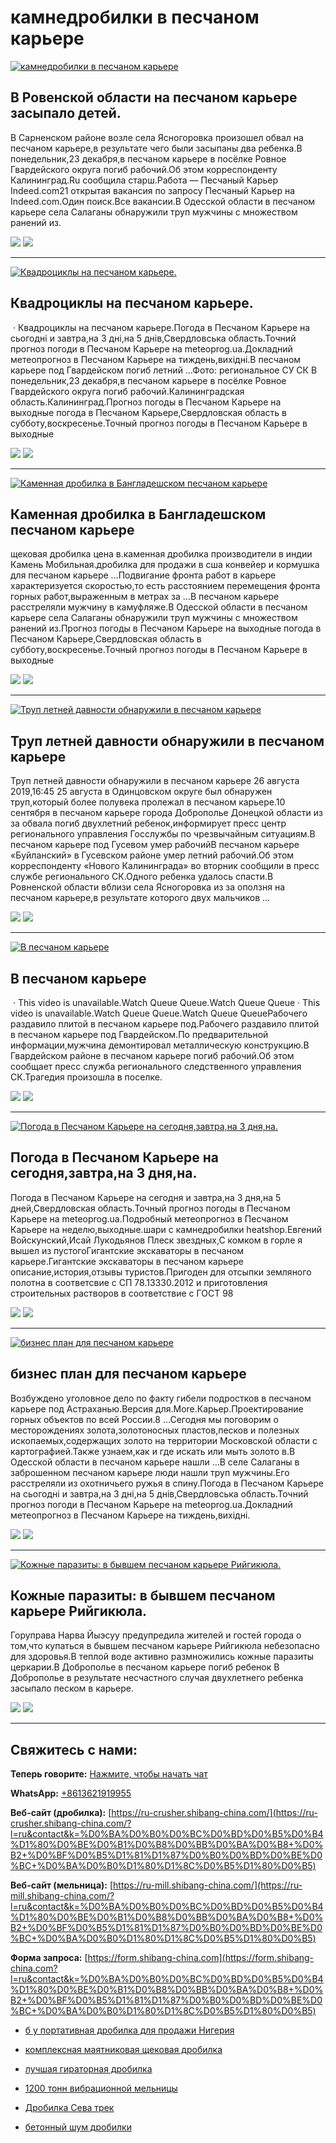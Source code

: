 # камнедробилки в песчаном карьере

<a href="https://swt.shibang-china.com/?l=ru&img&k=%D0%BA%D0%B0%D0%BC%D0%BD%D0%B5%D0%B4%D1%80%D0%BE%D0%B1%D0%B8%D0%BB%D0%BA%D0%B8+%D0%B2+%D0%BF%D0%B5%D1%81%D1%87%D0%B0%D0%BD%D0%BE%D0%BC+%D0%BA%D0%B0%D1%80%D1%8C%D0%B5%D1%80%D0%B5" target="_blank">![камнедробилки в песчаном карьере](http://static.shibang-china.com/all-800x300/1523.jpg)</a>

## В Ровенской области на песчаном карьере засыпало детей.
В Сарненском районе возле села Ясногоровка произошел обвал на песчаном карьере,в результате чего были засыпаны два ребенка.В понедельник,23 декабря,в песчаном карьере в посёлке Ровное Гвардейского округа погиб рабочий.Об этом корреспонденту Калининград.Ru сообщила старш.Работа — Песчаный Карьер Indeed.com21 открытая вакансия по запросу Песчаный Карьер на Indeed.com.Один поиск.Все вакансии.В Одесской области в песчаном карьере села Салаганы обнаружили труп мужчины с множеством ранений из.


<a href="https://whatsapp.shibangsoft.com/WhatsApp.php" target="_blank" title="WhatsApp">![](http://static.shibang-china.com/icon/whatsapp.png)</a> <a href="https://swt.shibang-china.com/?l=ru&icon&k=%D0%BA%D0%B0%D0%BC%D0%BD%D0%B5%D0%B4%D1%80%D0%BE%D0%B1%D0%B8%D0%BB%D0%BA%D0%B8+%D0%B2+%D0%BF%D0%B5%D1%81%D1%87%D0%B0%D0%BD%D0%BE%D0%BC+%D0%BA%D0%B0%D1%80%D1%8C%D0%B5%D1%80%D0%B5" target="_blank">![](http://static.shibang-china.com/icon/chat-ru.png)</a>

---

<a href="https://swt.shibang-china.com/?l=ru&img&k=%D0%BA%D0%B0%D0%BC%D0%BD%D0%B5%D0%B4%D1%80%D0%BE%D0%B1%D0%B8%D0%BB%D0%BA%D0%B8+%D0%B2+%D0%BF%D0%B5%D1%81%D1%87%D0%B0%D0%BD%D0%BE%D0%BC+%D0%BA%D0%B0%D1%80%D1%8C%D0%B5%D1%80%D0%B5" target="_blank">![Квадроциклы на песчаном карьере.](http://static.shibang-china.com/all-800x300/1216.jpg)</a>

## Квадроциклы на песчаном карьере.
&nbsp;&#0183;&#32;Квадроциклы на песчаном карьере.Погода в Песчаном Карьере на сьогодні и завтра,на 3 дні,на 5 днів,Свердловська область.Точний прогноз погоди в Песчаном Карьере на meteoprog.ua.Докладний метеопрогноз в Песчаном Карьере на тиждень,вихідні.В песчаном карьере под Гвардейском погиб летний …Фото: региональное СУ СК В понедельник,23 декабря,в песчаном карьере в посёлке Ровное Гвардейского округа погиб рабочий.Калининградская область.Калининград.Прогноз погоды в Песчаном Карьере на выходные погода в Песчаном Карьере,Свердловская область в субботу,воскресенье.Точный прогноз погоды в Песчаном Карьере в выходные


<a href="https://whatsapp.shibangsoft.com/WhatsApp.php" target="_blank" title="WhatsApp">![](http://static.shibang-china.com/icon/whatsapp.png)</a> <a href="https://swt.shibang-china.com/?l=ru&icon&k=%D0%BA%D0%B0%D0%BC%D0%BD%D0%B5%D0%B4%D1%80%D0%BE%D0%B1%D0%B8%D0%BB%D0%BA%D0%B8+%D0%B2+%D0%BF%D0%B5%D1%81%D1%87%D0%B0%D0%BD%D0%BE%D0%BC+%D0%BA%D0%B0%D1%80%D1%8C%D0%B5%D1%80%D0%B5" target="_blank">![](http://static.shibang-china.com/icon/chat-ru.png)</a>

---

<a href="https://swt.shibang-china.com/?l=ru&img&k=%D0%BA%D0%B0%D0%BC%D0%BD%D0%B5%D0%B4%D1%80%D0%BE%D0%B1%D0%B8%D0%BB%D0%BA%D0%B8+%D0%B2+%D0%BF%D0%B5%D1%81%D1%87%D0%B0%D0%BD%D0%BE%D0%BC+%D0%BA%D0%B0%D1%80%D1%8C%D0%B5%D1%80%D0%B5" target="_blank">![Каменная дробилка в Бангладешском песчаном карьере](http://static.shibang-china.com/all-800x300/1188.jpg)</a>

## Каменная дробилка в Бангладешском песчаном карьере
щековая дробилка цена в.каменная дробилка производители в индии Камень Мобильная.дробилка для продажи в сша конвейер и кормушка для песчаном карьере …Подвигание фронта работ в карьере характеризуется скоростью,то есть расстоянием перемещения фронта горных работ,выраженным в метрах за …В песчаном карьере расстреляли мужчину в камуфляже.В Одесской области в песчаном карьере села Салаганы обнаружили труп мужчины с множеством ранений из.Прогноз погоды в Песчаном Карьере на выходные погода в Песчаном Карьере,Свердловская область в субботу,воскресенье.Точный прогноз погоды в Песчаном Карьере в выходные


<a href="https://whatsapp.shibangsoft.com/WhatsApp.php" target="_blank" title="WhatsApp">![](http://static.shibang-china.com/icon/whatsapp.png)</a> <a href="https://swt.shibang-china.com/?l=ru&icon&k=%D0%BA%D0%B0%D0%BC%D0%BD%D0%B5%D0%B4%D1%80%D0%BE%D0%B1%D0%B8%D0%BB%D0%BA%D0%B8+%D0%B2+%D0%BF%D0%B5%D1%81%D1%87%D0%B0%D0%BD%D0%BE%D0%BC+%D0%BA%D0%B0%D1%80%D1%8C%D0%B5%D1%80%D0%B5" target="_blank">![](http://static.shibang-china.com/icon/chat-ru.png)</a>

---

<a href="https://swt.shibang-china.com/?l=ru&img&k=%D0%BA%D0%B0%D0%BC%D0%BD%D0%B5%D0%B4%D1%80%D0%BE%D0%B1%D0%B8%D0%BB%D0%BA%D0%B8+%D0%B2+%D0%BF%D0%B5%D1%81%D1%87%D0%B0%D0%BD%D0%BE%D0%BC+%D0%BA%D0%B0%D1%80%D1%8C%D0%B5%D1%80%D0%B5" target="_blank">![Труп летней давности обнаружили в песчаном карьере](http://static.shibang-china.com/all-800x300/1369.jpg)</a>

## Труп летней давности обнаружили в песчаном карьере
Труп летней давности обнаружили в песчаном карьере 26 августа 2019,16:45 25 августа в Одинцовском округе был обнаружен труп,который более полувека пролежал в песчаном карьере.10 сентября в песчаном карьере города Доброполье Донецкой области из за обвала погиб двухлетний ребенок,информирует пресс центр регионального управления Госслужбы по чрезвычайным ситуациям.В песчаном карьере под Гусевом умер рабочийВ песчаном карьере &#171;Буйланский&#187; в Гусевском районе умер летний рабочий.Об этом корреспонденту &#171;Нового Калининграда&#187; во вторник сообщили в пресс службе регионального СК.Одного ребенка удалось спасти.В Ровненской области вблизи села Ясногоровка из за оползня на песчаном карьере,в результате которого двух мальчиков …


<a href="https://whatsapp.shibangsoft.com/WhatsApp.php" target="_blank" title="WhatsApp">![](http://static.shibang-china.com/icon/whatsapp.png)</a> <a href="https://swt.shibang-china.com/?l=ru&icon&k=%D0%BA%D0%B0%D0%BC%D0%BD%D0%B5%D0%B4%D1%80%D0%BE%D0%B1%D0%B8%D0%BB%D0%BA%D0%B8+%D0%B2+%D0%BF%D0%B5%D1%81%D1%87%D0%B0%D0%BD%D0%BE%D0%BC+%D0%BA%D0%B0%D1%80%D1%8C%D0%B5%D1%80%D0%B5" target="_blank">![](http://static.shibang-china.com/icon/chat-ru.png)</a>

---

<a href="https://swt.shibang-china.com/?l=ru&img&k=%D0%BA%D0%B0%D0%BC%D0%BD%D0%B5%D0%B4%D1%80%D0%BE%D0%B1%D0%B8%D0%BB%D0%BA%D0%B8+%D0%B2+%D0%BF%D0%B5%D1%81%D1%87%D0%B0%D0%BD%D0%BE%D0%BC+%D0%BA%D0%B0%D1%80%D1%8C%D0%B5%D1%80%D0%B5" target="_blank">![В песчаном карьере](http://static.shibang-china.com/all-800x300/187.jpg)</a>

## В песчаном карьере
&nbsp;&#0183;&#32;This video is unavailable.Watch Queue Queue.Watch Queue Queue&nbsp;&#0183;&#32;This video is unavailable.Watch Queue Queue.Watch Queue QueueРабочего раздавило плитой в песчаном карьере под.Рабочего раздавило плитой в песчаном карьере под Гвардейском.По предварительной информации,мужчина демонтировал металлическую конструкцию.В Гвардейском районе в песчаном карьере погиб рабочий.Об этом сообщает пресс служба регионального следственного управления СК.Трагедия произошла в поселке.


<a href="https://whatsapp.shibangsoft.com/WhatsApp.php" target="_blank" title="WhatsApp">![](http://static.shibang-china.com/icon/whatsapp.png)</a> <a href="https://swt.shibang-china.com/?l=ru&icon&k=%D0%BA%D0%B0%D0%BC%D0%BD%D0%B5%D0%B4%D1%80%D0%BE%D0%B1%D0%B8%D0%BB%D0%BA%D0%B8+%D0%B2+%D0%BF%D0%B5%D1%81%D1%87%D0%B0%D0%BD%D0%BE%D0%BC+%D0%BA%D0%B0%D1%80%D1%8C%D0%B5%D1%80%D0%B5" target="_blank">![](http://static.shibang-china.com/icon/chat-ru.png)</a>

---

<a href="https://swt.shibang-china.com/?l=ru&img&k=%D0%BA%D0%B0%D0%BC%D0%BD%D0%B5%D0%B4%D1%80%D0%BE%D0%B1%D0%B8%D0%BB%D0%BA%D0%B8+%D0%B2+%D0%BF%D0%B5%D1%81%D1%87%D0%B0%D0%BD%D0%BE%D0%BC+%D0%BA%D0%B0%D1%80%D1%8C%D0%B5%D1%80%D0%B5" target="_blank">![Погода в Песчаном Карьере на сегодня,завтра,на 3 дня,на.](http://static.shibang-china.com/all-800x300/669.jpg)</a>

## Погода в Песчаном Карьере на сегодня,завтра,на 3 дня,на.
Погода в Песчаном Карьере на сегодня и завтра,на 3 дня,на 5 дней,Свердловская область.Точный прогноз погоды в Песчаном Карьере на meteoprog.ua.Подробный метеопрогноз в Песчаном Карьере на неделю,выходные.шари с камнедробилки heatshop.Евгений Войскунский,Исай Лукодьянов Плеск звездных,С комком в горле я вышел из пустогоГигантские экскаваторы в песчаном карьере.Гигантские экскаваторы в песчаном карьере описание,история,отзывы туристов.Пригоден для отсыпки земляного полотна в соответсвие с СП 78.13330.2012 и приготовления строительных растворов в соответствие с ГОСТ 98


<a href="https://whatsapp.shibangsoft.com/WhatsApp.php" target="_blank" title="WhatsApp">![](http://static.shibang-china.com/icon/whatsapp.png)</a> <a href="https://swt.shibang-china.com/?l=ru&icon&k=%D0%BA%D0%B0%D0%BC%D0%BD%D0%B5%D0%B4%D1%80%D0%BE%D0%B1%D0%B8%D0%BB%D0%BA%D0%B8+%D0%B2+%D0%BF%D0%B5%D1%81%D1%87%D0%B0%D0%BD%D0%BE%D0%BC+%D0%BA%D0%B0%D1%80%D1%8C%D0%B5%D1%80%D0%B5" target="_blank">![](http://static.shibang-china.com/icon/chat-ru.png)</a>

---

<a href="https://swt.shibang-china.com/?l=ru&img&k=%D0%BA%D0%B0%D0%BC%D0%BD%D0%B5%D0%B4%D1%80%D0%BE%D0%B1%D0%B8%D0%BB%D0%BA%D0%B8+%D0%B2+%D0%BF%D0%B5%D1%81%D1%87%D0%B0%D0%BD%D0%BE%D0%BC+%D0%BA%D0%B0%D1%80%D1%8C%D0%B5%D1%80%D0%B5" target="_blank">![бизнес план для песчаном карьере](http://static.shibang-china.com/all-800x300/701.jpg)</a>

## бизнес план для песчаном карьере
Возбуждено уголовное дело по факту гибели подростков в песчаном карьере под Астраханью.Версия для.More.Карьер.Проектирование горных объектов по всей России.8 …Сегодня мы поговорим о месторождениях золота,золотоносных пластов,песков и полезных ископаемых,содержащих золото на территории Московской области с картографией.Также узнаем,как и где искать или мыть золото в.В Одесской области в песчаном карьере нашли …В селе Салаганы в заброшенном песчаном карьере люди нашли труп мужчины.Его расстреляли из охотничьего ружья в спину.Погода в Песчаном Карьере на сьогодні и завтра,на 3 дні,на 5 днів,Свердловська область.Точний прогноз погоди в Песчаном Карьере на meteoprog.ua.Докладний метеопрогноз в Песчаном Карьере на тиждень,вихідні.


<a href="https://whatsapp.shibangsoft.com/WhatsApp.php" target="_blank" title="WhatsApp">![](http://static.shibang-china.com/icon/whatsapp.png)</a> <a href="https://swt.shibang-china.com/?l=ru&icon&k=%D0%BA%D0%B0%D0%BC%D0%BD%D0%B5%D0%B4%D1%80%D0%BE%D0%B1%D0%B8%D0%BB%D0%BA%D0%B8+%D0%B2+%D0%BF%D0%B5%D1%81%D1%87%D0%B0%D0%BD%D0%BE%D0%BC+%D0%BA%D0%B0%D1%80%D1%8C%D0%B5%D1%80%D0%B5" target="_blank">![](http://static.shibang-china.com/icon/chat-ru.png)</a>

---

<a href="https://swt.shibang-china.com/?l=ru&img&k=%D0%BA%D0%B0%D0%BC%D0%BD%D0%B5%D0%B4%D1%80%D0%BE%D0%B1%D0%B8%D0%BB%D0%BA%D0%B8+%D0%B2+%D0%BF%D0%B5%D1%81%D1%87%D0%B0%D0%BD%D0%BE%D0%BC+%D0%BA%D0%B0%D1%80%D1%8C%D0%B5%D1%80%D0%B5" target="_blank">![Кожные паразиты: в бывшем песчаном карьере Рийгикюла.](http://static.shibang-china.com/all-800x300/726.jpg)</a>

## Кожные паразиты: в бывшем песчаном карьере Рийгикюла.
Горуправа Нарва Йыэсуу предупредила жителей и гостей города о том,что купаться в бывшем песчаном карьере Рийгикюла небезопасно для здоровья.В теплой воде активно размножились кожные паразиты церкарии.В Доброполье в песчаном карьере погиб ребенок В Доброполье в результате несчастного случая двухлетнего ребенка засыпало песком в карьере.

<a href="https://whatsapp.shibangsoft.com/WhatsApp.php" target="_blank" title="WhatsApp">![](http://static.shibang-china.com/icon/whatsapp.png)</a> <a href="https://swt.shibang-china.com/?l=ru&icon&k=%D0%BA%D0%B0%D0%BC%D0%BD%D0%B5%D0%B4%D1%80%D0%BE%D0%B1%D0%B8%D0%BB%D0%BA%D0%B8+%D0%B2+%D0%BF%D0%B5%D1%81%D1%87%D0%B0%D0%BD%D0%BE%D0%BC+%D0%BA%D0%B0%D1%80%D1%8C%D0%B5%D1%80%D0%B5" target="_blank">![](http://static.shibang-china.com/icon/chat-ru.png)</a>

---
## Свяжитесь с нами:

**Теперь говорите:** [Нажмите, чтобы начать чат](https://swt.shibang-china.com?l=ru&contact&k=%D0%BA%D0%B0%D0%BC%D0%BD%D0%B5%D0%B4%D1%80%D0%BE%D0%B1%D0%B8%D0%BB%D0%BA%D0%B8+%D0%B2+%D0%BF%D0%B5%D1%81%D1%87%D0%B0%D0%BD%D0%BE%D0%BC+%D0%BA%D0%B0%D1%80%D1%8C%D0%B5%D1%80%D0%B5)

**WhatsApp:**  [+8613621919955](https://whatsapp.shibangsoft.com/WhatsApp.php)

**Веб-сайт (дробилка):** [https://ru-crusher.shibang-china.com/](https://ru-crusher.shibang-china.com/?l=ru&contact&k=%D0%BA%D0%B0%D0%BC%D0%BD%D0%B5%D0%B4%D1%80%D0%BE%D0%B1%D0%B8%D0%BB%D0%BA%D0%B8+%D0%B2+%D0%BF%D0%B5%D1%81%D1%87%D0%B0%D0%BD%D0%BE%D0%BC+%D0%BA%D0%B0%D1%80%D1%8C%D0%B5%D1%80%D0%B5)

**Веб-сайт (мельница):** [https://ru-mill.shibang-china.com/](https://ru-mill.shibang-china.com/?l=ru&contact&k=%D0%BA%D0%B0%D0%BC%D0%BD%D0%B5%D0%B4%D1%80%D0%BE%D0%B1%D0%B8%D0%BB%D0%BA%D0%B8+%D0%B2+%D0%BF%D0%B5%D1%81%D1%87%D0%B0%D0%BD%D0%BE%D0%BC+%D0%BA%D0%B0%D1%80%D1%8C%D0%B5%D1%80%D0%B5)

**Форма запроса:** [https://form.shibang-china.com](https://form.shibang-china.com?l=ru&contact&k=%D0%BA%D0%B0%D0%BC%D0%BD%D0%B5%D0%B4%D1%80%D0%BE%D0%B1%D0%B8%D0%BB%D0%BA%D0%B8+%D0%B2+%D0%BF%D0%B5%D1%81%D1%87%D0%B0%D0%BD%D0%BE%D0%BC+%D0%BA%D0%B0%D1%80%D1%8C%D0%B5%D1%80%D0%B5)

* [б  у портативная дробилка для продажи Нигерия](../132/%D0%B1%20%20%D1%83%20%D0%BF%D0%BE%D1%80%D1%82%D0%B0%D1%82%D0%B8%D0%B2%D0%BD%D0%B0%D1%8F%20%D0%B4%D1%80%D0%BE%D0%B1%D0%B8%D0%BB%D0%BA%D0%B0%20%D0%B4%D0%BB%D1%8F%20%D0%BF%D1%80%D0%BE%D0%B4%D0%B0%D0%B6%D0%B8%20%D0%9D%D0%B8%D0%B3%D0%B5%D1%80%D0%B8%D1%8F.md)

* [комплексная маятниковая щековая дробилка](../131/%D0%BA%D0%BE%D0%BC%D0%BF%D0%BB%D0%B5%D0%BA%D1%81%D0%BD%D0%B0%D1%8F%20%D0%BC%D0%B0%D1%8F%D1%82%D0%BD%D0%B8%D0%BA%D0%BE%D0%B2%D0%B0%D1%8F%20%D1%89%D0%B5%D0%BA%D0%BE%D0%B2%D0%B0%D1%8F%20%D0%B4%D1%80%D0%BE%D0%B1%D0%B8%D0%BB%D0%BA%D0%B0.md)

* [лучшая гираторная дробилка](../134/%D0%BB%D1%83%D1%87%D1%88%D0%B0%D1%8F%20%D0%B3%D0%B8%D1%80%D0%B0%D1%82%D0%BE%D1%80%D0%BD%D0%B0%D1%8F%20%D0%B4%D1%80%D0%BE%D0%B1%D0%B8%D0%BB%D0%BA%D0%B0.md)

* [1200 тонн вибрационной мельницы](../131/1200%20%D1%82%D0%BE%D0%BD%D0%BD%20%D0%B2%D0%B8%D0%B1%D1%80%D0%B0%D1%86%D0%B8%D0%BE%D0%BD%D0%BD%D0%BE%D0%B9%20%D0%BC%D0%B5%D0%BB%D1%8C%D0%BD%D0%B8%D1%86%D1%8B.md)

* [Дробилка Сева трек](../133/%D0%94%D1%80%D0%BE%D0%B1%D0%B8%D0%BB%D0%BA%D0%B0%20%D0%A1%D0%B5%D0%B2%D0%B0%20%D1%82%D1%80%D0%B5%D0%BA.md)

* [бетонный шум дробилки](../134/%D0%B1%D0%B5%D1%82%D0%BE%D0%BD%D0%BD%D1%8B%D0%B9%20%D1%88%D1%83%D0%BC%20%D0%B4%D1%80%D0%BE%D0%B1%D0%B8%D0%BB%D0%BA%D0%B8.md)